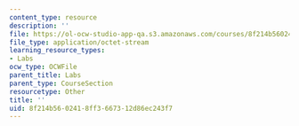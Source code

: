 ```yaml
---
content_type: resource
description: ''
file: https://ol-ocw-studio-app-qa.s3.amazonaws.com/courses/8f214b5602418ff3667312d86ec243f7_groupB2.zip
file_type: application/octet-stream
learning_resource_types:
- Labs
ocw_type: OCWFile
parent_title: Labs
parent_type: CourseSection
resourcetype: Other
title: ''
uid: 8f214b56-0241-8ff3-6673-12d86ec243f7
---
```

